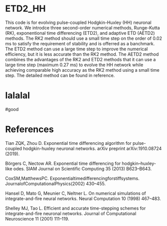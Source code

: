 # ETD2_HH
This code is for evolving pulse-coupled Hodgkin-Huxley (HH) neuronal network. 
We introdce three second-order numerical methods, Runge-Kutta (RK), exponentional time differencing (ETD2), and adaptive ETD (AETD2) methods. 
The RK2 method should use a small time step on the order of 0.02 ms to satisfy the requirement of stability and is offerred as a banchmark.
The ETD2 method can use a large time step to improve the numerical efficiency, but it is less accurate than the RK2 method.
The AETD2 method combines the advantages of the RK2 and ETD2 methods that it can use a large time step (maximum 0.27 ms) to evolve the HH network while achieving comparable high accuracy as the RK2 method using a small time step. 
The detailed method can be found in reference. 

# lalalal
#good 




# References
Tian ZQK, Zhou D. Exponential time differencing algorithm for pulse-coupled hodgkin-huxley neuronal networks. arXiv preprint arXiv:1910.08724 (2019). 

Börgers C, Nectow AR. Exponential time differencing for hodgkin–huxley-like odes. SIAM Journal on 
Scientific Computing 35 (2013) B623–B643. 

CoxSM,MatthewsPC. Exponentialtimedifferencingforstiffsystems. JournalofComputationalPhysics(2002) 430–455. 

Hansel D, Mato G, Meunier C, Neltner L. On numerical simulations of integrate-and-fire neural networks. 
Neural Computation 10 (1998) 467–483. 

Shelley MJ, Tao L. Efficient and accurate time-stepping schemes for integrate-and-fire neuronal networks. 
Journal of Computational Neuroscience 11 (2001) 111–119. 

